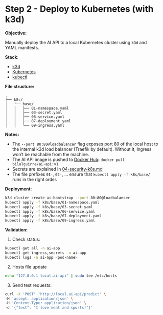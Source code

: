 # Step 2 - Deploy to Kubernetes (with k3d)

**Objective:**

Manually deploy the AI API to a local Kubernetes cluster using `k3d` and YAML manifests.

**Stack:**

- [k3d](https://k3d.io/)
- [Kubernetes](https://kubernetes.io/)
- [kubectl](https://kubernetes.io/docs/reference/kubectl/overview/)

**File structure:**

```
.
├── k8s/
│   └── base/
│   │   ├── 01-namespace.yaml
│   │   ├── 03-secret.yaml
│   │   ├── 06-service.yaml
│   │   ├── 07-deployment.yaml
│   │   └── 09-ingress.yaml
```

**Notes:**

- The `--port 80:80@loadbalancer` flag exposes port 80 of the local host to the internal k3d load balancer (Traefik by default). Without it, Ingress won’t be reachable from the machine.
- The AI API image is pushed to [Docker Hub](https://hub.docker.com/): `docker pull bilalguirre/ai-api:v1`
- Secrets are explained in [04-security-k8s.md](04-security-k8s.md)
- The file prefixes `01-`, `02-`, … ensure that `kubectl apply -f k8s/base/` runs in the right order.

**Deployment:**

```bash
k3d cluster create ai-bootstrap --port 80:80@loadbalancer
kubectl apply -f k8s/base/01-namespace.yaml
kubectl apply -f k8s/base/03-secret.yaml
kubectl apply -f k8s/base/06-service.yaml
kubectl apply -f k8s/base/07-deployment.yaml
kubectl apply -f k8s/base/09-ingress.yaml
````

**Validation:**

1. Check status:

```bash
kubectl get all -n ai-app
kubectl get ingress,secrets -n ai-app
kubectl logs -n ai-app <pod-name>
```

2. Hosts file update

```bash
echo "127.0.0.1 local.ai-api" | sudo tee /etc/hosts
```

3. Send test requests:

```bash
curl -X 'POST' 'http://local.ai-api/predict' \
-H 'accept: application/json' \
-H 'Content-Type: application/json' \
-d '{"text": "I love meat and sports!"}'
```
